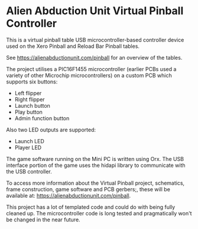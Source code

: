 # Alien Abduction Unit Virtual Pinball Controller

This is a virtual pinball table USB microcontroller-based controller device used on the Xero Pinball and Reload Bar Pinball tables.

See https://alienabductionunit.com/pinball for an overview of the tables.

The project utilises a PIC16F1455 microcontroller (earlier PCBs used a variety of other Microchip microcontrollers) on a custom PCB which supports six buttons:

 * Left flipper
 * Right flipper
 * Launch button
 * Play button
 * Admin function button

Also two LED outputs are supported:

 * Launch LED
 * Player LED

The game software running on the Mini PC is written using Orx. The USB interface portion of the game uses the hidapi library to communicate with the USB controller.

To access more information about the Virtual Pinball project, schematics, frame construction, game software and PCB gerbers;, these will be available at: https://alienabductionunit.com/pinball.

This project has a lot of templated code and could do with being fully cleaned up. The microcontroller code is long tested and pragmatically won't be changed in the near future.
